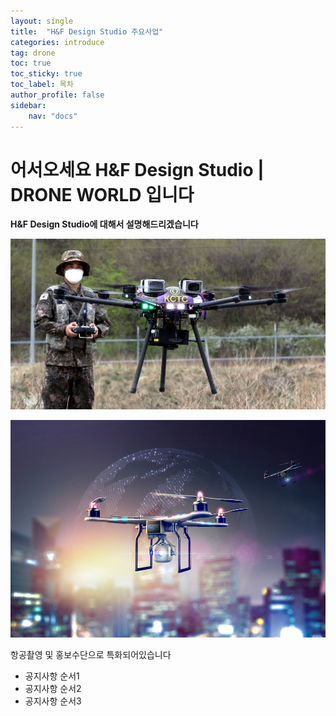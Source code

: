 ```yaml
---
layout: single
title:  "H&F Design Studio 주요사업"
categories: introduce
tag: drone
toc: true
toc_sticky: true
toc_label: 목차
author_profile: false
sidebar:
    nav: "docs"
---
```


# 어서오세요 H&F Design Studio | DRONE WORLD 입니다

**H&F Design Studio에 대해서 설명해드리겠습니다**

![B20220727094157290](/images/2023-03-23-two/B20220727094157290.jpg)

![38743_77484_4727](/images/2023-03-23-two/38743_77484_4727.jpg)

항공촬영 및 홍보수단으로 특화되어있습니다
<div class="notice--success">
<ul>
    <li>공지사항 순서1</li>
    <li>공지사항 순서2</li>
    <li>공지사항 순서3</li>
</ul>
</div>